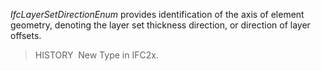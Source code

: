 ﻿_IfcLayerSetDirectionEnum_ provides identification of the axis of element geometry, denoting the layer set thickness direction, or direction of layer offsets.

> HISTORY&nbsp; New Type in IFC2x.